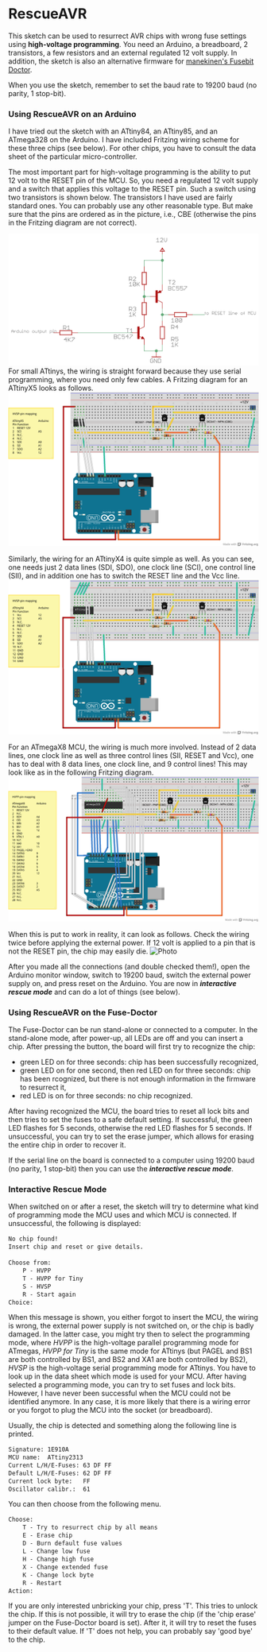 # RescueAVR


This sketch can be used to resurrect AVR chips with wrong fuse
settings using **high-voltage programming**. You need an Arduino, a breadboard, 2 transistors, a few
resistors and an external regulated 12 volt supply. In addition, the sketch is also an alternative firmware for
[manekinen's Fusebit Doctor](https://web.archive.org/web/20180225102717/http://mdiy.pl/atmega-fusebit-doctor-hvpp/?lang=en).


When you use the sketch, remember to set the baud rate to 19200 baud (no parity, 1 stop-bit).

### Using RescueAVR on an Arduino

I have tried out the sketch with an ATtiny84, an ATtiny85, and an
ATmega328 on the Arduino. I have included Fritzing wiring scheme for these three chips (see below). For other chips, you have to consult the data sheet of the particular micro-controller. 

The most important part for high-voltage programming is the ability to put 12 volt to the RESET pin of the MCU. So, you need a regulated 12 volt supply and a switch that applies this voltage to the RESET pin. Such a switch using two transistors is shown below. The transistors I have used are fairly standard ones. You can probably use any other reasonable type. But make sure that the pins are ordered as in the picture, i.e., CBE (otherwise the pins in the Fritzing diagram are not correct).

![12V switch](switch.png)
For small ATtinys, the wiring is straight forward because they use serial programming, where you need only few cables. A Fritzing diagram for an ATtinyX5 looks as follows.
![ATtinyX5 Fritzing sketch](RescueAVR-tinyX5_breadboard.png)

Similarly, the wiring for an ATtinyX4 is quite simple as well. As you can see, one needs just 2 data lines (SDI, SDO), one clock line (SCI), one control line (SII), and in addition one has to switch the RESET line and the Vcc line. 
![ATtinyX4 Fritzing sketch](RescueAVR-tinyX4_breadboard.png)

For an ATmegaX8 MCU, the wiring is much more involved. Instead of 2 data lines, one clock line as well as three control lines (SII, RESET and Vcc), one has to deal with 8 data lines, one clock line, and 9 control lines! This may look like as in the following Fritzing diagram.
![ATmega Fritzing sketch](RescueAVR-megaX8_breadboard.png)

When this is put to work in reality, it can look as follows. Check the wiring twice before applying the external power. If 12 volt is applied to a pin that is not the RESET pin, the chip may easily die.
![Photo](breadboard.jpg)

After you made all the connections (and double checked them!), open the Arduino monitor window, switch to 19200 baud, switch the external power supply on, and press reset on the Arduino. You are now in ***interactive rescue mode*** and can do a lot of things (see below).

### Using RescueAVR on the Fuse-Doctor

The Fuse-Doctor can be run stand-alone or connected to a computer. In the stand-alone mode, after power-up, all LEDs are off and you can insert
a chip. After pressing the button, the board will first try to
recognize the chip:

- green LED on for three seconds: chip has been successfully recognized,
- green LED on for one second, then red LED on for three seconds: chip has been rcognized, but there is not enough information in the firmware to resurrect it,
- red LED is on for three seconds: no chip recognized.

After having recognized the MCU, the board tries to reset all lock bits and then tries to set the fuses to a safe default setting. If successful, the green LED flashes for 5 seconds, otherwise the red LED flashes for 5 seconds. If unsuccessful, you can try to set the erase jumper, which allows for erasing the entire chip in order to recover it.

If the serial line on the board is connected to a computer using 19200 baud (no parity, 1 stop-bit) then you can use the ***interactive rescue mode***.

### Interactive Rescue Mode

When switched on or after a reset, the sketch will try to determine what kind of programming mode the MCU uses and which MCU is connected. If unsuccessful, the following is displayed:

	No chip found!
	Insert chip and reset or give details.

	Choose from:
  		P - HVPP
  		T - HVPP for Tiny
  		S - HVSP
  		R - Start again
	Choice: 

When this message is shown, you either forgot to insert the MCU, the wiring is wrong, the external power supply is not switched on, or the chip is badly damaged. In the latter case, you might try then to select the programming mode, where *HVPP* is the high-voltage parallel programming mode for ATmegas, *HVPP for Tiny* is the same mode for ATtinys (but PAGEL and BS1 are both controlled by BS1, and BS2 and XA1 are both controlled by BS2), *HVSP* is the high-voltage serial programming mode for ATtinys. You have to look up in the data sheet which mode is used for your MCU. After having selected a programming mode, you can try to set fuses and lock bits. However, I have never been successful when the MCU could not be identified anymore. In any case, it is more likely that there is a wiring error or you forgot to plug the MCU into the socket (or breadboard).

Usually, the chip is detected and something along the following line is printed.

	Signature: 1E910A
	MCU name:  ATtiny2313
	Current L/H/E-Fuses: 63 DF FF 
	Default L/H/E-Fuses: 62 DF FF 
	Current lock byte:   FF 
	Oscillator calibr.:  61 

You can then choose from the following menu.

	Choose:
  		T - Try to resurrect chip by all means
  		E - Erase chip
  		D - Burn default fuse values
  		L - Change low fuse
  		H - Change high fuse
  		X - Change extended fuse
  		K - Change lock byte
  		R - Restart
	Action: 
	
If you are only interested unbricking your chip, press 'T'. This tries to unlock the chip. If this is not possible, it will try to erase the chip (if the 'chip erase' jumper on the Fuse-Doctor board is set). After it, it will try to reset the fuses to their default value. If 'T' does not help, you can probably say 'good bye' to the chip. 

